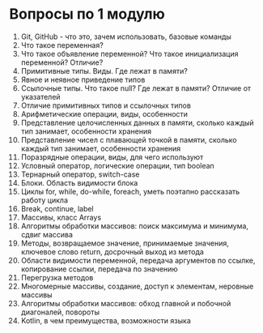 # Вопросы по 1 модулю

1. Git, GitHub - что это, зачем использовать, базовые команды
2. Что такое переменная?
3. Что такое объявление переменной? Что такое инициализация переменной? Отличие?
4. Примитивные типы. Виды. Где лежат в памяти?
5. Явное и неявное приведение типов
6. Ссылочные типы. Что такое null? Где лежат в памяти? Отличие от указателей
7. Отличие примитивных типов и ссылочных типов
8. Арифметические операции, виды, особенности
9. Представление целочисленных данных в памяти, сколько каждый тип занимает, особенности хранения
10. Представление чисел с плавающей точкой в памяти, сколько каждый тип занимает, особенности хранения
11. Поразрядные операции, виды, для чего используют
12. Условный оператор, логические операции, тип boolean
13. Тернарный оператор, switch-case
14. Блоки. Область видимости блока
15. Циклы for, while, do-while, foreach, уметь поэтапно рассказать работу цикла
16. Break, continue, label
17. Массивы, класс Arrays
18. Алгоритмы обработки массивов: поиск максимума и минимума, сдвиг массива
19. Методы, возвращаемое значение, принимаемые значения, ключевое слово return, досрочный выход из метода
20. Области видимости переменной, передача аргументов по ссылке, копирование ссылки, передача по значению
21. Перегрузка методов 
22. Многомерные массивы, создание, доступ к элементам, неровные массивы
23. Алгоритмы обработки массивов: обход главной и побочной диагоналей, повороты 
24. Kotlin, в чем преимущества, возможности языка
